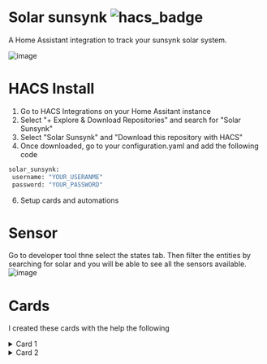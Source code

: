 # Solar sunsynk ![hacs_badge](https://img.shields.io/badge/HACS-Custom-41BDF5.svg?style=for-the-badge)

A Home Assistant integration to track your sunsynk solar system.

![image](https://user-images.githubusercontent.com/109594480/233388451-6bad6329-64bc-42e0-b4e9-e63eb1ae4978.png)

# HACS Install 
1. Go to HACS Integrations on your Home Assitant instance
2. Select "+ Explore & Download Repositories" and search for "Solar Sunsynk"
3. Select "Solar Sunsynk" and "Download this repository with HACS"
4. Once downloaded, go to your configuration.yaml and add the following code
 ```bash
 solar_sunsynk:
  username: "YOUR_USERANME"
  password: "YOUR_PASSWORD"
```
6. Setup cards and automations

# Sensor
 Go to developer tool thne select the states tab. Then filter the entities by searching for solar and you will be able to see all the sensors available.
 ![image](https://user-images.githubusercontent.com/109594480/233350555-f44916c6-9522-4cb0-9994-9d195711cd99.png)
 
# Cards
I created these cards with the help the following
    
<details>
  <summary>Card 1</summary>

[Code](examples/card1.yaml)  
![image](https://user-images.githubusercontent.com/109594480/233350917-932c02d2-3e9d-4982-a589-47d440dafd3b.png)
</details>

<details>
  <summary>Card 2</summary>

[Code](examples/card2.yaml)  
![image](https://user-images.githubusercontent.com/109594480/233388223-9298c90e-aa48-45d3-9a07-3ed51ac25265.png)
</details>
